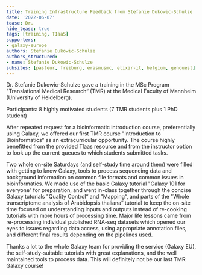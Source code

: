 ```yaml
---
title: Training Infrastructure Feedback from Stefanie Dukowic-Schulze
date: '2022-06-07'
tease: Dr.
hide_tease: true
tags: [training, TIaaS]
supporters:
- galaxy-europe
authors: Stefanie Dukowic-Schulze
authors_structured:
- name: Stefanie Dukowic-Schulze
subsites: [pasteur, freiburg, erasmusmc, elixir-it, belgium, genouest]
---
```


Dr. Stefanie Dukowic-Schulze gave a training in the MSc Program "Translational Medical Research“ (TMR) at the Medical Faculty of Mannheim (University of Heidelberg).

Participants: 8 highly motivated students (7 TMR students plus 1 PhD student)

After repeated request for a bioinformatic introduction course, preferentially using Galaxy, we offered our first TMR course "Introduction to Bioinformatics“ as an extracurricular opportunity. The course highly benefitted from the provided Tlaas resource and from the instructor option to look up the current queues to which students submitted tasks.

Two whole on-site Saturdays (and self-study time around them) were filled with getting to know Galaxy, tools to process sequencing data and background information on common file formats and common issues in bioinformatics. We made use of the basic Galaxy tutorial "Galaxy 101 for everyone“ for preparation, and went in-class together through the concise Galaxy tutorials "Quality Control“ and "Mapping“, and parts of the "Whole transcriptome analysis of Arabidopsis thaliana“ tutorial to keep the on-site time focused on understanding inputs and outputs instead of re-cooking tutorials with more hours of processing time. Major life lessons came from re-processing individual published RNA-seq datasets which opened our eyes to issues regarding data access, using appropriate annotation files, and different final results depending on the pipelines used.

Thanks a lot to the whole Galaxy team for providing the service (Galaxy EU), the self-study-suitable tutorials with great explanations, and the well maintained tools to process data. This will definitely not be our last TMR Galaxy course!

